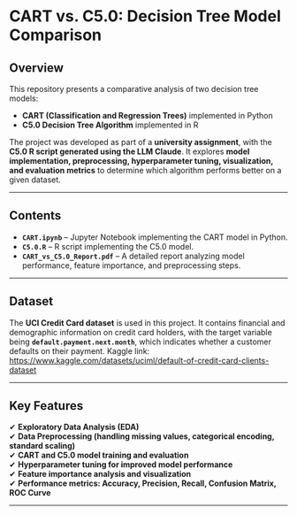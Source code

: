 # CART vs. C5.0: Decision Tree Model Comparison

## Overview
This repository presents a comparative analysis of two decision tree models:  
- **CART (Classification and Regression Trees)** implemented in Python  
- **C5.0 Decision Tree Algorithm** implemented in R  

The project was developed as part of a **university assignment**, with the **C5.0 R script generated using the LLM Claude**. It explores **model implementation, preprocessing, hyperparameter tuning, visualization, and evaluation metrics** to determine which algorithm performs better on a given dataset.

---

## Contents
- **`CART.ipynb`** – Jupyter Notebook implementing the CART model in Python.
- **`C5.0.R`** – R script implementing the C5.0 model.
- **`CART_vs_C5.0_Report.pdf`** – A detailed report analyzing model performance, feature importance, and preprocessing steps.

---

## Dataset
The **UCI Credit Card dataset** is used in this project. It contains financial and demographic information on credit card holders, with the target variable being **`default.payment.next.month`**, which indicates whether a customer defaults on their payment.
Kaggle link: https://www.kaggle.com/datasets/uciml/default-of-credit-card-clients-dataset

---

## Key Features
✔ **Exploratory Data Analysis (EDA)**  
✔ **Data Preprocessing (handling missing values, categorical encoding, standard scaling)**  
✔ **CART and C5.0 model training and evaluation**  
✔ **Hyperparameter tuning for improved model performance**  
✔ **Feature importance analysis and visualization**  
✔ **Performance metrics: Accuracy, Precision, Recall, Confusion Matrix, ROC Curve**  

---
